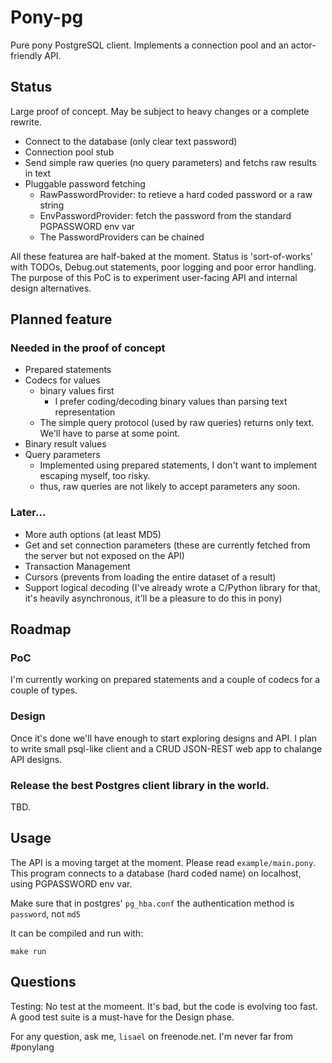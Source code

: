 # Pony-pg

Pure pony PostgreSQL client. Implements a connection pool and an actor-friendly
API.

## Status

Large proof of concept. May be subject to heavy changes or a complete rewrite.

- Connect to the database (only clear text password)
- Connection pool stub
- Send simple raw queries (no query parameters) and fetchs raw results
  in text
- Pluggable password fetching
  - RawPasswordProvider: to retieve a hard coded password or a raw string
  - EnvPasswordProvider: fetch the password from the standard PGPASSWORD
    env var
  - The PasswordProviders can be chained

All these featurea are half-baked at the moment. Status is 'sort-of-works' with
TODOs, Debug.out statements, poor logging  and poor error handling. The purpose
of this PoC is to experiment user-facing API and internal design alternatives.

## Planned feature 

### Needed in the proof of concept

- Prepared statements
- Codecs for values
  - binary values first
    - I prefer coding/decoding binary values than parsing text representation
  - The simple query protocol (used by raw queries) returns only text. We'll
    have to parse at some point.
- Binary result values
- Query parameters
  - Implemented using prepared statements, I don't want to implement escaping
    myself, too risky.
  - thus, raw queries are not likely to accept parameters any soon.

### Later...

- More auth options (at least MD5)
- Get and set connection parameters (these are currently fetched from the
  server but not exposed on the API)
- Transaction Management
- Cursors (prevents from loading the entire dataset of a result)
- Support logical decoding (I've already wrote a C/Python library for
  that, it's heavily asynchronous, it'll be a pleasure to do this in pony)

## Roadmap

### PoC

I'm currently working on prepared statements and a couple of codecs for a
couple of types.

### Design

Once it's done we'll have enough to start exploring designs and API. I plan to write
small psql-like client and a CRUD JSON-REST web app to chalange API designs.

### Release the best Postgres client library in the world.

TBD.

## Usage

The API is a moving target at the moment. Please read `example/main.pony`. This
program connects to a database (hard coded name) on localhost, using PGPASSWORD env var.

Make sure that in postgres' `pg_hba.conf` the authentication method is `password`, not `md5`

It can be compiled and run with:

```
make run
```

## Questions

Testing:
  No test at the momeent. It's bad, but the code is evolving too fast. A good test
  suite is a must-have for the Design phase.

For any question, ask me, `lisael` on freenode.net. I'm never far from #ponylang
